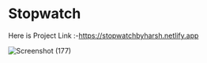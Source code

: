 
# Stopwatch

Here is Project Link :-https://stopwatchbyharsh.netlify.app

![Screenshot (177)](https://github.com/harshsinghmumbai/Stopwatch/assets/145204222/eaa29bfe-ba92-4785-83d0-d5a876a7d977)

